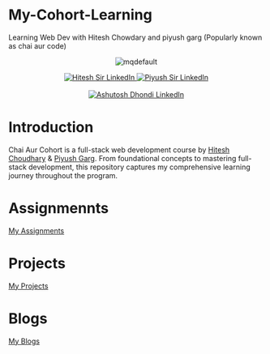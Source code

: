 # My-Cohort-Learning
Learning Web Dev with Hitesh Chowdary and piyush garg (Popularly known as chai aur code)
<p align="center">
  <img src="https://github.com/user-attachments/assets/2341f71d-1711-46ab-9453-7ed14bc4efb1" alt="mqdefault" />
</p>

<p align="center">
  <a href="https://www.linkedin.com/in/hiteshchoudhary/">
    <img src="https://img.shields.io/badge/Hitesh_Sir_LinkedIn:-%40HiteshChowdary-0A66C2?style=for-the-badge&logo=linkedin&logoColor=white" alt="Hitesh Sir LinkedIn"/>
  </a>
  <a href="https://www.linkedin.com/in/piyushgarg195/">
    <img src="https://img.shields.io/badge/Piyush_Sir_LinkedIn:-%40PiyushGarg-0A66C2?style=for-the-badge&logo=linkedin&logoColor=white" alt="Piyush Sir LinkedIn"/>
  </a>
  <br>
  <br>
  <a href="https://www.linkedin.com/in/ashutosh-dhondi-ab5b21143/">
    <img src="https://img.shields.io/badge/My_LinkedIn-%40AshutoshDhondi-0A66C2?style=for-the-badge&logo=linkedin&logoColor=white" alt="Ashutosh Dhondi LinkedIn"/>
  </a>
</p>



# Introduction
Chai Aur Cohort is a full-stack web development course by [Hitesh Choudhary](https://www.youtube.com/@chaiaurcode) & [Piyush Garg](https://www.youtube.com/@piyushgargdev). From foundational concepts to mastering full-stack development, this repository captures my comprehensive learning journey throughout the program.

# Assignmennts
[My Assignments](/Assignments/README.md)

# Projects
[My Projects](/Projects/README.md)

# Blogs
[My Blogs](/Blogs/README.md)
